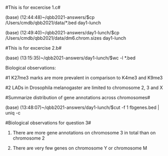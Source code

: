 #This is for excercise 1.c#

(base) (12:44:48)~/qbb2021-answers/$cp /Users/cmdb/qbb2021/data/*.bed day1-lunch

(base) (12:49:40)~/qbb2021-answers/day1-lunch/$cp /Users/cmdb/qbb2021/data/dm6.chrom.sizes day1-lunch

#This is for excercise 2.b#

(base) (13:15:35)~/qbb2021-answers/day1-lunch/$wc -l *.bed

Biological observations:

#1 K27me3 marks are more prevalent in comparison to K4me3 and K9me3

#2 LADs in Drosophila melanogaster are limited to chromosome 2, 3 and X

#Summarize distribution of gene annotations across chromosomes#

(base) (13:48:07)~/qbb2021-answers/day1-lunch/$cut -f 1 fbgenes.bed | uniq -c

#Biological observations for question 3#

1. There are more gene annotations on chromosome 3 in total than on chromosome 2

2. There are very few genes on chromosome Y or chromosome M

 
